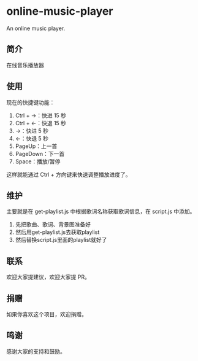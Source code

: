 # online-music-player
An online music player.

## 简介

在线音乐播放器

## 使用

现在的快捷键功能：

1. Ctrl + →：快进 15 秒
2. Ctrl + ←：快退 15 秒
3. →：快进 5 秒
4. ←：快退 5 秒
5. PageUp：上一首
6. PageDown：下一首
7. Space：播放/暂停

这样就能通过 Ctrl + 方向键来快速调整播放进度了。

## 维护

主要就是在 get-playlist.js 中根据歌词名称获取歌词信息，在 script.js 中添加。

1. 先把歌曲、歌词、背景图准备好
2. 然后用get-playlist.js去获取playlist
3. 然后替换script.js里面的playlist就好了

## 联系

欢迎大家提建议，欢迎大家提 PR。

## 捐赠

如果你喜欢这个项目，欢迎捐赠。

## 鸣谢

感谢大家的支持和鼓励。